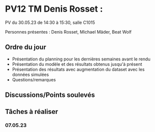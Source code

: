 # PV12 TM Denis Rosset :
PV du 30.05.23 de 14:30 à 15:30, salle C1015

Personnes présentes : Denis Rosset, Michael Mäder, Beat Wolf

## Ordre du jour
- Présentation du planning pour les dernières semaines avant le rendu
- Présentation du modèle et des résultats obtenus jusqu'à présent
- Présentation des résultats avec augmentation du dataset avec les données simulées
- Questions/remarques

## Discussions/Points soulevés

## Tâches à réaliser
### 07.05.23
